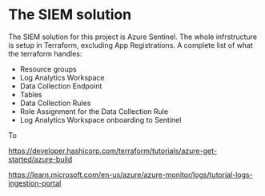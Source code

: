 # The SIEM solution
The SIEM solution for this project is Azure Sentinel.
The whole infrstructure is setup in Terraform, excluding App Registrations.
A complete list of what the terraform handles:
 - Resource groups
 - Log Analytics Workspace
 - Data Collection Endpoint
 - Tables
 - Data Collection Rules
 - Role Assignment for the Data Collection Rule
 - Log Analytics Workspace onboarding to Sentinel

To 

https://developer.hashicorp.com/terraform/tutorials/azure-get-started/azure-build

https://learn.microsoft.com/en-us/azure/azure-monitor/logs/tutorial-logs-ingestion-portal
